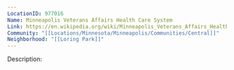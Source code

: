 ```yaml
---
LocationID: 977016
Name: Minneapolis Veterans Affairs Health Care System
Link: https://en.wikipedia.org/wiki/Minneapolis_Veterans_Affairs_Health_Care_System
Community: "[[Locations/Minnesota/Minneapolis/Communities/Central]]"
Neighborhood: "[[Loring Park]]"
---
```


Description:

